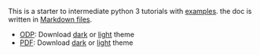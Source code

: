 This is a starter to intermediate python 3 tutorials with [examples](https://github.com/aasmpro/python3tutorials/tree/master/examples). the doc is written in [Markdown files](https://github.com/aasmpro/python3tutorials/tree/master/docs/).


- [ODP](https://github.com/aasmpro/python3tutorials/tree/master/odp/):
    Download [dark](https://github.com/aasmpro/python3tutorials/raw/master/odp/python3tuturials.dark.odp) or
    [light](https://github.com/aasmpro/python3tutorials/raw/master/odp/python3tuturials.odp) theme
- [PDF](https://github.com/aasmpro/python3tutorials/tree/master/pdf/):
    Download [dark](https://github.com/aasmpro/python3tutorials/raw/master/pdf/python3tuturials.dark.pdf) or
    [light](https://github.com/aasmpro/python3tutorials/raw/master/pdf/python3tuturials.pdf) theme
